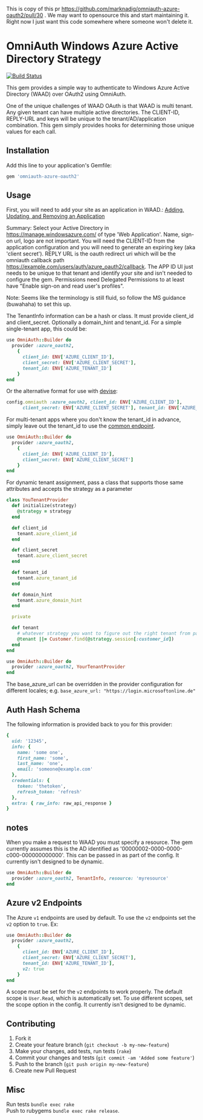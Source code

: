 This is copy of this pr https://github.com/marknadig/omniauth-azure-oauth2/pull/30 . We may want to opensource this and start maintaining it. Right now I just want this code somewhere where someone won't delete it.




# OmniAuth Windows Azure Active Directory Strategy
[![Build Status](https://travis-ci.org/KonaTeam/omniauth-azure-oauth2.svg?branch=master)](https://travis-ci.org/KonaTeam/omniauth-azure-oauth2)

This gem provides a simple way to authenticate to Windows Azure Active Directory (WAAD) over OAuth2 using OmniAuth.

One of the unique challenges of WAAD OAuth is that WAAD is multi tenant. Any given tenant can have multiple active
directories. The CLIENT-ID, REPLY-URL and keys will be unique to the tenant/AD/application combination. This gem simply
provides hooks for determining those unique values for each call.

## Installation

Add this line to your application's Gemfile:

```ruby
gem 'omniauth-azure-oauth2'
```

## Usage

First, you will need to add your site as an application in WAAD.:
[Adding, Updating, and Removing an Application](http://msdn.microsoft.com/en-us/library/azure/dn132599.aspx)

Summary:
Select your Active Directory in https://manage.windowsazure.com/<tenantid> of type 'Web Application'. Name, sign-on url,
logo are not important.  You will need the CLIENT-ID from the application configuration and you will need to generate
an expiring key (aka 'client secret').  REPLY URL is the oauth redirect uri which will be the omniauth callback path
https://example.com/users/auth/azure_oauth2/callback. The APP ID UI just needs to be unique to that tenant and identify
your site and isn't needed to configure the gem.
Permissions need Delegated Permissions to at least have "Enable sign-on and read user's profiles".

Note: Seems like the terminology is still fluid, so follow the MS guidance (buwahaha) to set this up.

The TenantInfo information can be a hash or class. It must provide client_id and client_secret.
Optionally a domain_hint and tenant_id. For a simple single-tenant app, this could be:

```ruby
use OmniAuth::Builder do
  provider :azure_oauth2,
    {
      client_id: ENV['AZURE_CLIENT_ID'],
      client_secret: ENV['AZURE_CLIENT_SECRET'],
      tenant_id: ENV['AZURE_TENANT_ID']
    }
end
```

Or the alternative format for use with [devise](https://github.com/plataformatec/devise):

```ruby
config.omniauth :azure_oauth2, client_id: ENV['AZURE_CLIENT_ID'],
      client_secret: ENV['AZURE_CLIENT_SECRET'], tenant_id: ENV['AZURE_TENANT_ID']
```

For multi-tenant apps where you don't know the tenant_id in advance, simply leave out the tenant_id to use the 
[common endpoint](http://msdn.microsoft.com/en-us/library/azure/dn645542.aspx).

```ruby
use OmniAuth::Builder do
  provider :azure_oauth2,
    {
      client_id: ENV['AZURE_CLIENT_ID'],
      client_secret: ENV['AZURE_CLIENT_SECRET']
    }
end
```

For dynamic tenant assignment, pass a class that supports those same attributes and accepts the strategy as a parameter

```ruby
class YouTenantProvider
  def initialize(strategy)
    @strategy = strategy
  end

  def client_id
    tenant.azure_client_id
  end

  def client_secret
    tenant.azure_client_secret
  end

  def tenant_id
    tenant.azure_tanant_id
  end

  def domain_hint
    tenant.azure_domain_hint
  end

  private

  def tenant
    # whatever strategy you want to figure out the right tenant from params/session
    @tenant ||= Customer.find(@strategy.session[:customer_id])
  end
end

use OmniAuth::Builder do
  provider :azure_oauth2, YourTenantProvider
end
```

The base_azure_url can be overridden in the provider configuration for different locales; e.g. `base_azure_url: "https://login.microsoftonline.de"`


## Auth Hash Schema

The following information is provided back to you for this provider:

```ruby
{
  uid: '12345',
  info: {
    name: 'some one',
    first_name: 'some',
    last_name: 'one',
    email: 'someone@example.com'
  },
  credentials: {
    token: 'thetoken',
    refresh_token: 'refresh'
  },
  extra: { raw_info: raw_api_response }
}
```
## notes

When you make a request to WAAD you must specify a resource. The gem currently assumes this is the AD identified as '00000002-0000-0000-c000-000000000000'.
This can be passed in as part of the config. It currently isn't designed to be dynamic.

```ruby
use OmniAuth::Builder do
  provider :azure_oauth2, TenantInfo, resource: 'myresource'
end
```

## Azure v2 Endpoints

The Azure `v1` endpoints are used by default. To use the `v2` endpoints set the `v2` option to `true`. Ex:

```ruby
use OmniAuth::Builder do
  provider :azure_oauth2,
    {
      client_id: ENV['AZURE_CLIENT_ID'],
      client_secret: ENV['AZURE_CLIENT_SECRET'],
      tenant_id: ENV['AZURE_TENANT_ID'],
      v2: true
    }
end
```

A scope must be set for the `v2` endpoints to work properly. The default scope is `User.Read`, which is automatically set.
To use different scopes, set the scope option in the config. It currently isn't designed to be dynamic.

## Contributing

1. Fork it
2. Create your feature branch (`git checkout -b my-new-feature`)
3. Make your changes, add tests, run tests (`rake`)
4. Commit your changes and tests  (`git commit -am 'Added some feature'`)
5. Push to the branch (`git push origin my-new-feature`)
6. Create new Pull Request


## Misc
Run tests `bundle exec rake`  
Push to rubygems `bundle exec rake release`.
 

